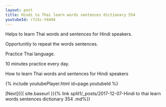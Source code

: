 ```yaml
---
layout: post
title: Hindi to Thai learn words sentences dictionary 554 
youtubeId: r7zSc-Y4494
---
```

 
 
Helps to learn Thai words and sentences for Hindi speakers.

Opportunitiy to repeat the words sentences. 

Practice Thai language. 
 
10 minutes practice every day. 
 
How to learn Thai words and sentences for Hindi speakers 
 
{% include youtubePlayer.html id=page.youtubeId %}
 
 
[Next]({{ site.baseurl }}{% link  split1/_posts/2017-12-07-Hindi to thai learn words sentences dictionary 354 .md%})
 
